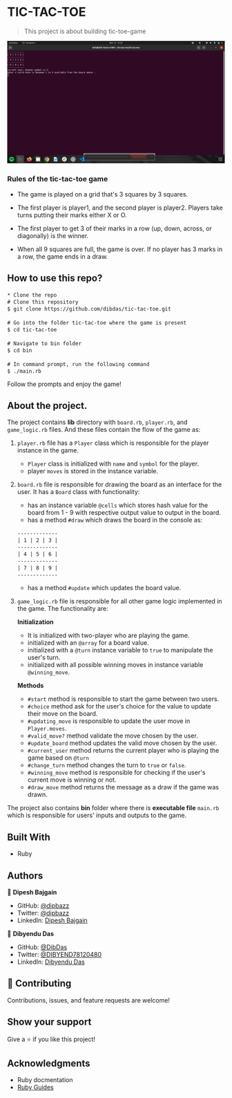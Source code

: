 
# TIC-TAC-TOE 

> This project is about building tic-toe-game

![screenshot](asset/tic.png)

### Rules of the tic-tac-toe game 

- The game is played on a grid that's 3 squares by 3 squares.

- The first player is player1, and the second player is player2. Players take turns putting their marks either X or O.

- The first player to get 3 of their marks in a row (up, down, across, or diagonally) is the winner.

- When all 9 squares are full, the game is over. If no player has 3 marks in a row, the game ends in a draw.


## How to use this repo?

```
* Clone the repo
# Clone this repository
$ git clone https://github.com/dibdas/tic-tac-toe.git

# Go into the folder tic-tac-toe where the game is present
$ cd tic-tac-toe

# Navigate to bin folder
$ cd bin

# In command prompt, run the following command
$ ./main.rb

```

Follow the prompts and enjoy the game!

## About the project.

The project contains **lib** directory with `board.rb`, `player.rb`, and `game_logic.rb` files. And these files contain the flow of the game as:
1. `player.rb` file has a `Player` class which is responsible for the player instance in the game.
    - `Player` class is initialized with `name` and `symbol` for the player.
    - player `moves` is stored in the instance variable.

2. `board.rb` file is responsible for drawing the board as an interface for the user. It has a `Board` class with functionality:
    -  has an instance variable `@cells` which stores hash value for the board from 1 - 9 with respective output value to output in the board.
    - has a method `#draw` which draws the board in the console as:
    ```
    -------------
    | 1 | 2 | 3 |
    -------------
    | 4 | 5 | 6 |
    -------------
    | 7 | 8 | 9 |
    -------------
    ```
    - has a method `#update` which updates the board value.

3. `game_logic.rb` file is responsible for all other game logic implemented in the game. The functionality are:

    **Initialization**
    - It is initialized with two-player who are playing the game.
    - initialized with an `@array` for a board value.
    - initialized with a `@turn` instance variable to `true` to manipulate the user's turn.
    - initialized with all possible winning moves in instance variable `@winning_move`.

    **Methods**
    - `#start` method is responsible to start the game between two users.
    - `#choice` method ask for the user's choice for the value to update their move on the board.
    - `#updating_move` is responsible to update the user move in `Player.moves`.
    - `#valid_move?` method validate the move chosen by the user.
    - `#update_board` method updates the valid move chosen by the user.
    - `#current_user` method returns the current player who is playing the game based on `@turn`
    - `#change_turn` method changes the turn to `true` or `false`.
    - `#winning_move` method is responsible for checking if the user's current move is winning or not.
    - `#draw_move` method returns the message as a draw if the game was drawn.

The project also contains **bin** folder where there is **executable file** `main.rb` which is responsible for users' inputs and outputs to the game.

## Built With

- Ruby

## Authors

👤 **Dipesh Bajgain**

- GitHub: [@dipbazz](https://github.com/dipbazz)
- Twitter: [@dipbazz](https://twitter.com/dipbazz)
- LinkedIn: [Dipesh Bajgain](https://www.linkedin.com/in/dipbazz/)

👤 **Dibyendu Das**

- GitHub: [@DibDas](https://github.com/dibdas)
- Twitter: [@DIBYEND78120480](https://twitter.com/DIBYEND78120480)
- LinkedIn: [Dibyendu Das](https://www.linkedin.com/in/dibyendu-das-b5967a1b1/)

## 🤝 Contributing

Contributions, issues, and feature requests are welcome!

## Show your support

Give a ⭐️ if you like this project!

## Acknowledgments

- Ruby docmentation
- [Ruby Guides](https://www.rubyguides.com/)


